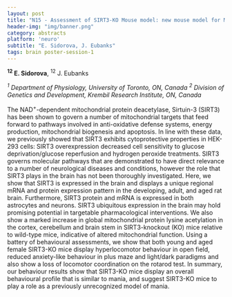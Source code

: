 ```yaml
---
layout: post
title: "N15 - Assessment of SIRT3-KO Mouse model: new mouse model for Mania?"
header-img: "img/banner.png"
category: abstracts
platform: 'neuro'
subtitle: "E. Sidorova, J. Eubanks"
tags: brain poster-session-1
---
```

**<sup>12</sup> E. Sidorova**, <sup>12</sup> J. Eubanks

_<sup>1</sup> Department of Physiology, University of Toronto, ON, Canada
<sup>2</sup> Division of Genetics and Development, Krembil Research Institute,
ON, Canada_

The NAD<sup>+</sup>-dependent mitochondrial protein deacetylase, Sirtuin-3
(SIRT3) has been shown to govern a number of mitochondrial targets that
feed forward to pathways involved in anti-oxidative defense systems,
energy production, mitochondrial biogenesis and apoptosis. In line with
these data, we previously showed that SIRT3 exhibits cytoprotective
properties in HEK-293 cells: SIRT3 overexpression decreased cell
sensitivity to glucose deprivation/glucose reperfusion and hydrogen
peroxide treatments. SIRT3 governs molecular pathways that are
demonstrated to have direct relevance to a number of neurological
diseases and conditions, however the role that SIRT3 plays in the brain
has not been thoroughly investigated. Here, we show that SIRT3 is
expressed in the brain and displays a unique regional mRNA and protein
expression pattern in the developing, adult, and aged rat brain.
Furthermore, SIRT3 protein and mRNA is expressed in both astrocytes and
neurons. SIRT3 ubiquitous expression in the brain may hold promising
potential in targetable pharmacological interventions. We also show a
marked increase in global mitochondrial protein lysine acetylation in
the cortex, cerebellum and brain stem in SIRT3-knockout (KO) mice
relative to wild-type mice, indicative of altered mitochondrial
function. Using a battery of behavioural assessments, we show that both
young and aged female SIRT3-KO mice display hyperlocomotor behaviour in
open field, reduced anxiety-like behaviour in plus maze and light/dark
paradigms and also show a loss of locomotor coordination on the rotarod
test. In summary, our behaviour results show that SIRT3-KO mice display
an overall behavioural profile that is similar to mania, and suggest
SIRT3-KO mice to play a role as a previously unrecognized model of
mania.
